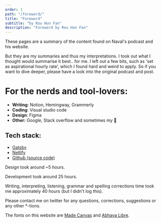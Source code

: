 ```yaml
---
order: 1
path: "/foreword/"
title: "Foreword"
subtitle: "by Rou Hun Fan"
description: "Foreword by Rou Hun Fan"
---
```


These pages are a summary of the content found on Naval's podcast and his website. 

But they are my summaries and thus my interpretations. I took out what I thought would summarise it best.. for me. I left out a few bits, such as 'set as aspirational hourly rate', which I found hard and weird to apply. So if you want to dive deeper, please have a look into the original podcast and post.

# For the nerds and tool-lovers:

- **Writing**: Notion, Hemingway, Grammerly
- **Coding**: Visual studio code
- **Design**: Figma
- **Other:** Google, Stack overflow and sometimes my 🧠

## Tech stack:

- [Gatsby](https://gatsbyjs.org/)
- [Netlify](https://netlify.com)
- [Github (source code)](https://github.com/flowen/principlesofwealth)

Design took around ~5 hours. 

Development took around 25 hours.

Writing, interpreting, listening, grammar and spelling corrections time took me approximately 40 hours (but I didn't log this).

Please contact me on twitter for any questions, corrections, suggestions or any other *-tions.

The fonts on this website are [Made Canvas](https://www.dafont.com/made-canvas.font) and [Abhaya Libre](https://fonts.google.com/specimen/Abhaya+Libre).